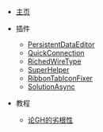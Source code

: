 - [主页](/)
- 插件
    - [PersistentDataEditor](my_plugins/PersistentDataEditor.md "快速修改运算器中的内置数据。")
    - [QuickConnection](my_plugins/QuickConnection.md "快速对运算器进行连线。")
    - [RichedWireType](my_plugins/RichedWireType.md "修改连线的样式。")
    - [SuperHelper](my_plugins/SuperHelper.md "查看运算器的详细信息。")
    - [RibbonTabIconFixer](my_plugins/RibbonTabIconFixer.md "修复分类中的图标缺失问题。")
    - [SolutionAsync](my_plugins/SolutionAsync.md "让GH界面永不卡死。")
    
- 教程
    - [论GH的劣根性](http://www.rhinostudio.cn/goods/show/2290 "关于GH的二次开发的进阶课程。")